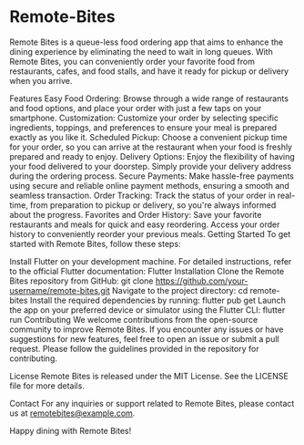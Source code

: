 # Remote-Bites

Remote Bites is a queue-less food ordering app that aims to enhance the dining experience by eliminating the need to wait in long queues. With Remote Bites, you can conveniently order your favorite food from restaurants, cafes, and food stalls, and have it ready for pickup or delivery when you arrive.

Features
Easy Food Ordering: Browse through a wide range of restaurants and food options, and place your order with just a few taps on your smartphone.
Customization: Customize your order by selecting specific ingredients, toppings, and preferences to ensure your meal is prepared exactly as you like it.
Scheduled Pickup: Choose a convenient pickup time for your order, so you can arrive at the restaurant when your food is freshly prepared and ready to enjoy.
Delivery Options: Enjoy the flexibility of having your food delivered to your doorstep. Simply provide your delivery address during the ordering process.
Secure Payments: Make hassle-free payments using secure and reliable online payment methods, ensuring a smooth and seamless transaction.
Order Tracking: Track the status of your order in real-time, from preparation to pickup or delivery, so you're always informed about the progress.
Favorites and Order History: Save your favorite restaurants and meals for quick and easy reordering. Access your order history to conveniently reorder your previous meals.
Getting Started
To get started with Remote Bites, follow these steps:

Install Flutter on your development machine. For detailed instructions, refer to the official Flutter documentation: Flutter Installation
Clone the Remote Bites repository from GitHub: git clone https://github.com/your-username/remote-bites.git
Navigate to the project directory: cd remote-bites
Install the required dependencies by running: flutter pub get
Launch the app on your preferred device or simulator using the Flutter CLI: flutter run
Contributing
We welcome contributions from the open-source community to improve Remote Bites. If you encounter any issues or have suggestions for new features, feel free to open an issue or submit a pull request. Please follow the guidelines provided in the repository for contributing.

License
Remote Bites is released under the MIT License. See the LICENSE file for more details.

Contact
For any inquiries or support related to Remote Bites, please contact us at remotebites@example.com.

Happy dining with Remote Bites!
